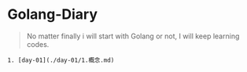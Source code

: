 # Golang-Diary

>No matter finally i will start with Golang or not, I will keep learning codes.

    1. [day-01](./day-01/1.概念.md)
